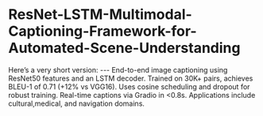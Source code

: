# ResNet-LSTM-Multimodal-Captioning-Framework-for-Automated-Scene-Understanding
Here’s a very short version:  ---  End-to-end image captioning using ResNet50 features and an LSTM decoder. Trained on 30K+ pairs, achieves BLEU-1 of 0.71 (+12% vs VGG16). Uses cosine scheduling and dropout for robust training. Real-time captions via Gradio in &lt;0.8s. Applications include cultural,medical, and navigation domains. 
